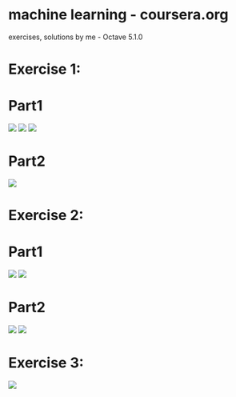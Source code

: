 # machine learning - coursera.org 
exercises, solutions by me - Octave 5.1.0

# Exercise 1:

# Part1
![](https://i.imgur.com/6VY64XO.jpg)
![](https://i.imgur.com/3vSZ1cL.jpg)
![](https://i.imgur.com/qKldUxu.jpg)

# Part2
![](https://i.imgur.com/BGtOheP.jpg)

# Exercise 2:

# Part1
![](https://i.imgur.com/KvL4vcz.jpg)
![](https://i.imgur.com/zM99YGZ.jpg)

# Part2
![](https://i.imgur.com/v6xiaQF.jpg)
![](https://i.imgur.com/EB1cAqj.jpg)

# Exercise 3:

![](https://i.imgur.com/rbUEjEb.jpg)
